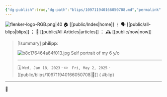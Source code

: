 ```yaml
---
{"dg-publish":true,"dg-path":"blips/109711940166050708.md","permalink":"/blips/109711940166050708/","title":"philipp on mastodon @ 2023-01-18"}
---
```



<div class="transclusion internal-embed is-loaded"><div class="markdown-embed">




![flenker-logo-RGB.png|40](/img/user/attachments/flenker-logo-RGB.png)
🏠 [[public/Index\|home]]  ⋮ 🗣️ [[public/all-blips\|blips]] ⋮  📝 [[public/All Articles\|articles]]  ⋮ 🕰️ [[public/now\|now]]


</div></div>


> [!summary] **philipp**:
>
> ![b8c176464a64f013.jpg](/img/user/attachments/b8c176464a64f013.jpg)
> Self portrait of my 6 y/o
> - - -
>
> 🗓️ <code>Wed, Jan 18, 2023</code>  · ✏️ <code> Fri, May 2, 2025</code>  · [[public/blips/109711940166050708\|🔗]]
{ #blip}


- - -

 👾
